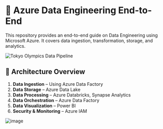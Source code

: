 # 🚀 Azure Data Engineering End-to-End

This repository provides an end-to-end guide on Data Engineering using Microsoft Azure. 
It covers data ingestion, transformation, storage, and analytics.

![Tokyo Olympics Data Pipeline](https://github.com/user-attachments/assets/a2922c7e-a9df-41c0-a547-db918dcd3aba)


## 📌 Architecture Overview
1. **Data Ingestion** – Using Azure Data Factory 
2. **Data Storage** – Azure Data Lake
3. **Data Processing** – Azure Databricks, Synapse Analytics
4. **Data Orchestration** – Azure Data Factory
5. **Data Visualization** – Power BI
6. **Security & Monitoring** – Azure IAM

![image](https://github.com/user-attachments/assets/105a2188-0990-40ba-8a09-28c9a0290210)
